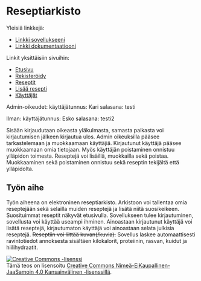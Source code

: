 # Reseptiarkisto 

Yleisiä linkkejä:

* [Linkki sovellukseeni](https://vankari.users.cs.helsinki.fi/reseptiarkisto/)
* [Linkki dokumentaatiooni](https://github.com/Footless/Tsoha-Bootstrap/blob/master/doc/dokumentaatio.pdf)

Linkit yksittäisiin sivuihin:

* [Etusivu](http://vankari.users.cs.helsinki.fi/reseptiarkisto/)
* [Rekisteröidy](http://vankari.users.cs.helsinki.fi/reseptiarkisto/kayttajat/rekisteroidy/)
* [Reseptit](http://vankari.users.cs.helsinki.fi/reseptiarkisto/reseptit/)
* [Lisää resepti](http://vankari.users.cs.helsinki.fi/reseptiarkisto/lisaa-resepti/)
* [Käyttäjät](https://vankari.users.cs.helsinki.fi/reseptiarkisto/kayttajat/)

Admin-oikeudet: käyttäjätunnus: Kari salasana: testi

Ilman: käyttäjätunnus: Esko salasana: testi2

Sisään kirjaudutaan oikeasta yläkulmasta, samasta paikasta voi kirjautumisen jälkeen kirjautua ulos.
Admin oikeuksilla pääsee tarkastelemaan ja muokkaamaan käyttäjiä. Kirjautunut käyttäjä pääsee muokkaamaan omia tietojaan. Myös käyttäjän poistaminen onnistuu ylläpidon toimesta. Reseptejä voi lisäillä, muokkailla sekä poistaa. Muokkaaminen sekä poistaminen onnistuu sekä reseptin tekijältä että ylläpidolta.


## Työn aihe

Työn aiheena on elektroninen reseptiarkisto. Arkistoon voi tallentaa omia reseptejään sekä selailla muiden reseptejä ja lisätä niitä suosikeikeen. Suosituimmat reseptit näkyvät etusivulla. Sovellukseen tulee kirjautuminen, sovellusta voi käyttää useampi ihminen. Ainoastaan kirjautunut käyttäjä voi lisätä reseptejä, kirjautumaton käyttäjä voi ainoastaan selata julkisia reseptejä. ~~Reseptiin voi liittää kuvan(/kuvia).~~ Sovellus laskee automaattisesti ravintotiedot annoksesta sisältäen kilokalorit, proteiinin, rasvan, kuidut ja hiilihydraatit. 

<a rel="license" href="http://creativecommons.org/licenses/by-nc-sa/4.0/"><img alt="Creative Commons -lisenssi" style="border-width:0" src="https://i.creativecommons.org/l/by-nc-sa/4.0/88x31.png" /></a><br />Tämä teos on lisensoitu <a rel="license" href="http://creativecommons.org/licenses/by-nc-sa/4.0/">Creative Commons Nimeä-EiKaupallinen-JaaSamoin 4.0 Kansainvälinen -lisenssillä</a>.

